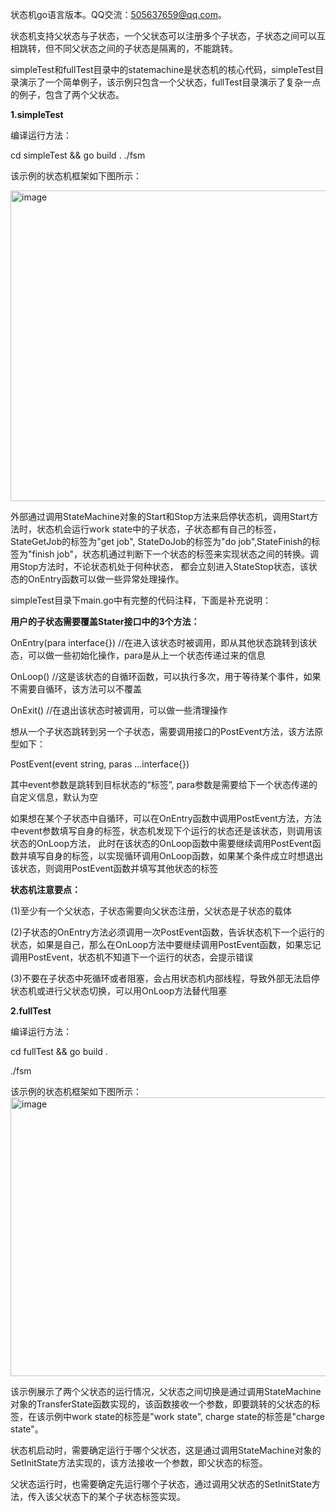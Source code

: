 状态机go语言版本。QQ交流：505637659@qq.com。

状态机支持父状态与子状态，一个父状态可以注册多个子状态，子状态之间可以互相跳转，但不同父状态之间的子状态是隔离的，不能跳转。

simpleTest和fullTest目录中的statemachine是状态机的核心代码，simpleTest目录演示了一个简单例子，该示例只包含一个父状态，fullTest目录演示了复杂一点的例子，包含了两个父状态。

**1.simpleTest**

编译运行方法：

 cd simpleTest && go build .
 ./fsm
 
 该示例的状态机框架如下图所示：

<img width="944" height="497" alt="image" src="https://github.com/user-attachments/assets/dd6f2928-8cb4-49ef-b42d-e757de9caa80" />

外部通过调用StateMachine对象的Start和Stop方法来启停状态机，调用Start方法时，状态机会运行work state中的子状态，子状态都有自己的标签，StateGetJob的标签为"get job",
StateDoJob的标签为"do job",StateFinish的标签为"finish job"，状态机通过判断下一个状态的标签来实现状态之间的转换。调用Stop方法时，不论状态机处于何种状态，
都会立刻进入StateStop状态，该状态的OnEntry函数可以做一些异常处理操作。

simpleTest目录下main.go中有完整的代码注释，下面是补充说明：

**用户的子状态需要覆盖Stater接口中的3个方法：**

OnEntry(para interface{})   //在进入该状态时被调用，即从其他状态跳转到该状态，可以做一些初始化操作，para是从上一个状态传递过来的信息

OnLoop()                    //这是该状态的自循环函数，可以执行多次，用于等待某个事件，如果不需要自循环，该方法可以不覆盖

OnExit()                    //在退出该状态时被调用，可以做一些清理操作

想从一个子状态跳转到另一个子状态，需要调用接口的PostEvent方法，该方法原型如下：

PostEvent(event string, paras ...interface{})

其中event参数是跳转到目标状态的“标签”, para参数是需要给下一个状态传递的自定义信息，默认为空

如果想在某个子状态中自循环，可以在OnEntry函数中调用PostEvent方法，方法中event参数填写自身的标签，状态机发现下个运行的状态还是该状态，则调用该状态的OnLoop方法，
此时在该状态的OnLoop函数中需要继续调用PostEvent函数并填写自身的标签，以实现循环调用OnLoop函数，如果某个条件成立时想退出该状态，则调用PostEvent函数并填写其他状态的标签

**状态机注意要点：**

(1)至少有一个父状态，子状态需要向父状态注册，父状态是子状态的载体

(2)子状态的OnEntry方法必须调用一次PostEvent函数，告诉状态机下一个运行的状态，如果是自己，那么在OnLoop方法中要继续调用PostEvent函数，如果忘记调用PostEvent，状态机不知道下一个运行的状态，会提示错误

(3)不要在子状态中死循环或者阻塞，会占用状态机内部线程，导致外部无法启停状态机或进行父状态切换，可以用OnLoop方法替代阻塞

**2.fullTest**

编译运行方法：

 cd fullTest && go build .

 ./fsm
 
 该示例的状态机框架如下图所示：
 <img width="961" height="446" alt="image" src="https://github.com/user-attachments/assets/ef4242c6-6a8e-481a-80e9-f09f198c2081" />

 该示例展示了两个父状态的运行情况，父状态之间切换是通过调用StateMachine对象的TransferState函数实现的，该函数接收一个参数，即要跳转的父状态的标签，在该示例中work state的标签是"work state",
 charge state的标签是"charge state"。

 状态机启动时，需要确定运行于哪个父状态，这是通过调用StateMachine对象的SetInitState方法实现的，该方法接收一个参数，即父状态的标签。
 
 父状态运行时，也需要确定先运行哪个子状态，通过调用父状态的SetInitState方法，传入该父状态下的某个子状态标签实现。


